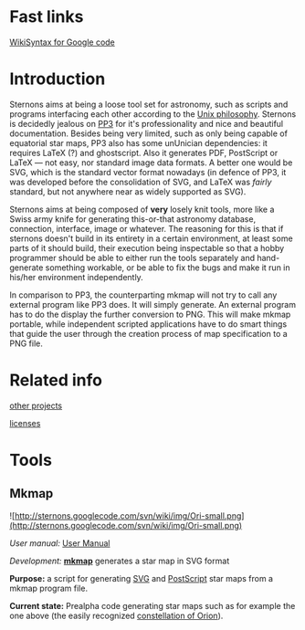 # Fast links #
[WikiSyntax for Google code](http://code.google.com/p/support/wiki/WikiSyntax)

# Introduction #

Sternons aims at being a loose tool set for astronomy, such as scripts and
programs interfacing each other according to the
[Unix philosophy](http://en.wikipedia.org/wiki/Unix_philosophy). Sternons is
decidedly jealous on [PP3](http://pp3.sourceforge.net/) for it's professionality
and nice and beautiful documentation. Besides being very limited, such as only
being capable of equatorial star maps, PP3 also has some unUnician dependencies:
it requires LaTeX (?) and ghostscript. Also it generates PDF, PostScript or
LaTeX — not easy, nor standard image data formats. A better one would be SVG,
which is the standard vector format nowadays (in defence of PP3, it was
developed before the consolidation of SVG, and LaTeX was _fairly_ standard, but
not anywhere near as widely supported as SVG).

Sternons aims at being composed of **very** losely knit tools, more like a Swiss
army knife for generating this-or-that astronomy database, connection,
interface, image or whatever. The reasoning for this is that if sternons doesn't
build in its entirety in a certain environment, at least some parts of it should
build, their execution being inspectable so that a hobby programmer should be
able to either run the tools separately and hand-generate something workable, or
be able to fix the bugs and make it run in his/her environment independently.

In comparison to PP3, the counterparting mkmap will not try to call any external
program like PP3 does. It will simply generate. An external program has to do
the display the further conversion to PNG. This will make mkmap portable, while
independent scripted applications have to do smart things that guide the user
through the creation process of map specification to a PNG file.

# Related info #
[other projects](other.md)

[licenses](licenses.md)

# Tools #

## Mkmap ##

![http://sternons.googlecode.com/svn/wiki/img/Ori-small.png](http://sternons.googlecode.com/svn/wiki/img/Ori-small.png)

_User manual:_ [User Manual](http://sternons.blogspot.com/p/mkmap.html)

_Development:_ **[mkmap](mkmap.md)** generates a star map in SVG format

**Purpose:** a script for generating [SVG](http://en.wikipedia.org/wiki/SVG)
and [PostScript](http://en.wikipedia.org/wiki/PostScript) star maps from a
mkmap program file.

**Current state:** Prealpha code generating star maps such as for example the one
above (the easily recognized
[constellation of Orion](http://en.wikipedia.org/wiki/Orion_(constellation))).